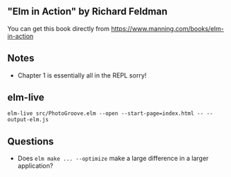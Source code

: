"Elm in Action" by Richard Feldman
---

You can get this book directly from https://www.manning.com/books/elm-in-action

## Notes

- Chapter 1 is essentially all in the REPL sorry!

## elm-live

```console
elm-live src/PhotoGroove.elm --open --start-page=index.html -- --output-elm.js
```

## Questions

- Does `elm make ... --optimize` make a large difference in a larger
  application?
